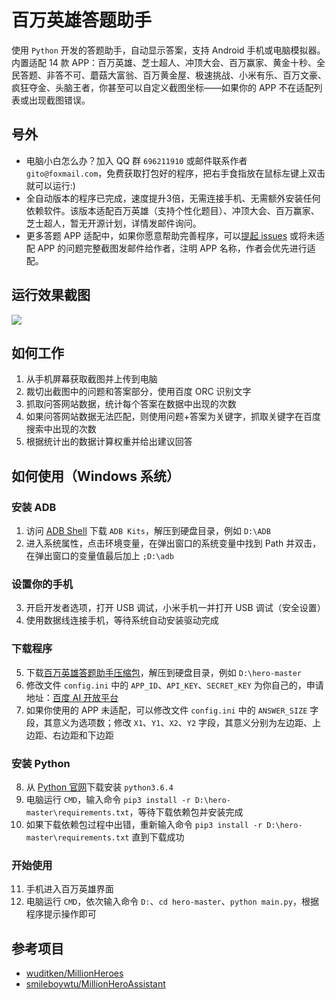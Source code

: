 # 百万英雄答题助手
使用 `Python` 开发的答题助手，自动显示答案，支持 Android 手机或电脑模拟器。内置适配 14 款 APP：百万英雄、芝士超人、冲顶大会、百万赢家、黄金十秒、全民答题、非答不可、蘑菇大富翁、百万黄金屋、极速挑战、小米有乐、百万文豪、疯狂夺金、头脑王者，你甚至可以自定义截图坐标——如果你的 APP 不在适配列表或出现截图错误。

## 号外
* 电脑小白怎么办？加入 QQ 群 `696211910` 或邮件联系作者 `gito@foxmail.com`，免费获取打包好的程序，把右手食指放在鼠标左键上双击就可以运行:)
* 全自动版本的程序已完成，速度提升3倍，无需连接手机、无需额外安装任何依赖软件。该版本适配百万英雄（支持个性化题目）、冲顶大会、百万赢家、芝士超人，暂无开源计划，详情发邮件询问。
* 更多答题 APP 适配中，如果你愿意帮助完善程序，可以[提起 issues](https://github.com/iflycn/hero/issues) 或将未适配 APP 的问题完整截图发邮件给作者，注明 APP 名称，作者会优先进行适配。

## 运行效果截图
![](https://github.com/iflycn/hero/blob/master/cmd.png)

## 如何工作
1. 从手机屏幕获取截图并上传到电脑
2. 裁切出截图中的问题和答案部分，使用百度 ORC 识别文字
3. 抓取问答网站数据，统计每个答案在数据中出现的次数
4. 如果问答网站数据无法匹配，则使用问题+答案为关键字，抓取关键字在百度搜索中出现的次数
5. 根据统计出的数据计算权重并给出建议回答

## 如何使用（Windows 系统）
### 安装 ADB
1. 访问 [ADB Shell](http://adbshell.com/downloads) 下载 `ADB Kits`，解压到硬盘目录，例如 `D:\ADB`
2. 进入系统属性，点击环境变量，在弹出窗口的系统变量中找到 Path 并双击，在弹出窗口的变量值最后加上 `;D:\adb`
### 设置你的手机
3. 开启开发者选项，打开 USB 调试，小米手机一并打开 USB 调试（安全设置）
4. 使用数据线连接手机，等待系统自动安装驱动完成
### 下载程序
5. 下载[百万英雄答题助手压缩包](https://github.com/iflycn/hero/archive/master.zip)，解压到硬盘目录，例如 `D:\hero-master`
6. 修改文件 `config.ini` 中的 `APP_ID`、`API_KEY`、`SECRET_KEY` 为你自己的，申请地址：[百度 AI 开放平台](http://ai.baidu.com/tech/ocr/general)
7. 如果你使用的 APP 未适配，可以修改文件 `config.ini` 中的 `ANSWER_SIZE` 字段，其意义为选项数；修改 `X1`、`Y1`、`X2`、`Y2` 字段，其意义分别为左边距、上边距、右边距和下边距
### 安装 Python
8. 从 [Python 官网](https://www.python.org/downloads)下载安装 `python3.6.4`
9. 电脑运行 `CMD`，输入命令 `pip3 install -r D:\hero-master\requirements.txt`，等待下载依赖包并安装完成
10. 如果下载依赖包过程中出错，重新输入命令 `pip3 install -r D:\hero-master\requirements.txt` 直到下载成功
### 开始使用
11. 手机进入百万英雄界面
12. 电脑运行 `CMD`，依次输入命令 `D:`、`cd hero-master`、`python main.py`，根据程序提示操作即可

## 参考项目
- [wuditken/MillionHeroes](https://github.com/wuditken/MillionHeroes)
- [smileboywtu/MillionHeroAssistant](https://github.com/smileboywtu/MillionHeroAssistant)